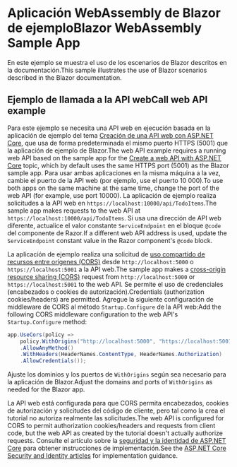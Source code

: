 # <a name="blazor-webassembly-sample-app"></a><span data-ttu-id="062c0-101">Aplicación WebAssembly de Blazor de ejemplo</span><span class="sxs-lookup"><span data-stu-id="062c0-101">Blazor WebAssembly Sample App</span></span>

<span data-ttu-id="062c0-102">En este ejemplo se muestra el uso de los escenarios de Blazor descritos en la documentación.</span><span class="sxs-lookup"><span data-stu-id="062c0-102">This sample illustrates the use of Blazor scenarios described in the Blazor documentation.</span></span>

## <a name="call-web-api-example"></a><span data-ttu-id="062c0-103">Ejemplo de llamada a la API web</span><span class="sxs-lookup"><span data-stu-id="062c0-103">Call web API example</span></span>

<span data-ttu-id="062c0-104">Para este ejemplo se necesita una API web en ejecución basada en la aplicación de ejemplo del tema <a href="https://docs.microsoft.com/aspnet/core/tutorials/first-web-api">Creación de una API web con ASP.NET Core</a>, que usa de forma predeterminada el mismo puerto HTTPS (5001) que la aplicación de ejemplo de Blazor.</span><span class="sxs-lookup"><span data-stu-id="062c0-104">The web API example requires a running web API based on the sample app for the <a href="https://docs.microsoft.com/aspnet/core/tutorials/first-web-api">Create a web API with ASP.NET Core</a> topic, which by default uses the same HTTPS port (5001) as the Blazor sample app.</span></span> <span data-ttu-id="062c0-105">Para usar ambas aplicaciones en la misma máquina a la vez, cambie el puerto de la API web (por ejemplo, use el puerto 10 000).</span><span class="sxs-lookup"><span data-stu-id="062c0-105">To use both apps on the same machine at the same time, change the port of the web API (for example, use port 10000).</span></span> <span data-ttu-id="062c0-106">La aplicación de ejemplo realiza solicitudes a la API web en `https://localhost:10000/api/TodoItems`.</span><span class="sxs-lookup"><span data-stu-id="062c0-106">The sample app makes requests to the web API at `https://localhost:10000/api/TodoItems`.</span></span> <span data-ttu-id="062c0-107">Si usa una dirección de API web diferente, actualice el valor constante `ServiceEndpoint` en el bloque `@code` del componente de Razor.</span><span class="sxs-lookup"><span data-stu-id="062c0-107">If a different web API address is used, update the `ServiceEndpoint` constant value in the Razor component's `@code` block.</span></span></p>

<span data-ttu-id="062c0-108">La aplicación de ejemplo realiza una solicitud de <a href="https://docs.microsoft.com/aspnet/core/security/cors">uso compartido de recursos entre orígenes (CORS)</a> desde `http://localhost:5000` o `https://localhost:5001` a la API web.</span><span class="sxs-lookup"><span data-stu-id="062c0-108">The sample app makes a <a href="https://docs.microsoft.com/aspnet/core/security/cors">cross-origin resource sharing (CORS)</a> request from `http://localhost:5000` or `https://localhost:5001` to the web API.</span></span> <span data-ttu-id="062c0-109">Se permite el uso de credenciales (encabezados o cookies de autorización).</span><span class="sxs-lookup"><span data-stu-id="062c0-109">Credentials (authorization cookies/headers) are permitted.</span></span> <span data-ttu-id="062c0-110">Agregue la siguiente configuración de middleware de CORS al método `Startup.Configure` de la API web:</span><span class="sxs-lookup"><span data-stu-id="062c0-110">Add the following CORS middleware configuration to the web API's `Startup.Configure` method:</span></span></p>

```csharp
app.UseCors(policy => 
    policy.WithOrigins("http://localhost:5000", "https://localhost:5001")
    .AllowAnyMethod()
    .WithHeaders(HeaderNames.ContentType, HeaderNames.Authorization)
    .AllowCredentials());
```

<span data-ttu-id="062c0-111">Ajuste los dominios y los puertos de `WithOrigins` según sea necesario para la aplicación de Blazor.</span><span class="sxs-lookup"><span data-stu-id="062c0-111">Adjust the domains and ports of `WithOrigins` as needed for the Blazor app.</span></span>

<span data-ttu-id="062c0-112">La API web está configurada para que CORS permita encabezados, cookies de autorización y solicitudes del código de cliente, pero tal como la crea el tutorial no autoriza realmente las solicitudes.</span><span class="sxs-lookup"><span data-stu-id="062c0-112">The web API is configured for CORS to permit authorization cookies/headers and requests from client code, but the web API as created by the tutorial doesn't actually authorize requests.</span></span> <span data-ttu-id="062c0-113">Consulte el artículo sobre la <a href="https://docs.microsoft.com/aspnet/core/security/">seguridad y la identidad de ASP.NET Core</a> para obtener instrucciones de implementación.</span><span class="sxs-lookup"><span data-stu-id="062c0-113">See the <a href="https://docs.microsoft.com/aspnet/core/security/">ASP.NET Core Security and Identity articles</a> for implementation guidance.</span></span>
